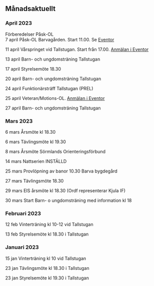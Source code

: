 ## Månadsaktuellt

### April 2023

Förberedelser Påsk-OL  
7 april Påsk-OL Barvagården. Start 11.00. Se [Eventor](https://eventor.orientering.se/Events/Show/40272)

11 april Vårspringet vid Tallstugan. Start från 17.00.  [Anmälan i Eventor](https://eventor.orientering.se/Events/Show/44946)

13 april Barn- och ungdomsträning Tallstugan

17 april Styrelsemöte 18.30

20 april Barn- och ungdomsträning Tallstugan

24 april Funktionärsträff Tallstugan (PREL)

25 april Veteran/Motions-OL. [Anmälan i Eventor](https://eventor.orientering.se/Events/Show/45005)

27 april Barn- och ungdomsträning Tallstugan


### Mars 2023

6 mars Årsmöte kl 18.30

6 mars Tävlingsmöte kl 19.30

8 mars Årsmöte Sörmlands Orienteringsförbund

14 mars Nattserien INSTÄLLD
 

25 mars Provlöpning av banor 10.30 Barva bygdegård

27 mars Tävlingsmöte 18.30
 

29 mars EIS årsmöte kl 18.30 (Ordf representerar Kjula IF)

30 mars Start Barn- o ungdomsträning med information kl 18



### Februari 2023 

12 feb  Vinterträning kl 10-12 vid Tallstugan

13 feb  Styrelsemöte kl 18.30 i Tallstugan


### Januari 2023

15 jan  Vinterträning kl 10 vid Tallstugan

23 jan  Tävlingsmöte kl 18.30 i Tallstugan

23 jan Styrelsemöte kl 19.30 i Tallstugan


